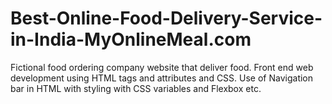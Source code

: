 # Best-Online-Food-Delivery-Service-in-India-MyOnlineMeal.com
Fictional food ordering company website that deliver food.
Front end web development using HTML tags and attributes and CSS. 
Use of Navigation bar in HTML with styling with CSS variables and Flexbox etc.
